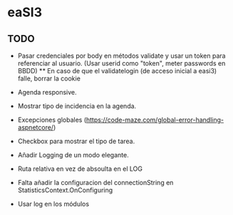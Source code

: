 # eaSI3

## TODO
* Pasar credenciales por body en métodos validate y usar un token para referenciar al usuario. (Usar userid como "token", meter passwords en BBDD)
** En caso de que el validatelogin (de acceso inicial a easi3) falle, borrar la cookie
* Agenda responsive.
* Mostrar tipo de incidencia en la agenda.
* Excepciones globales (https://code-maze.com/global-error-handling-aspnetcore/)
* Checkbox para mostrar el tipo de tarea.

* Añadir Logging de un modo elegante.
* Ruta relativa en vez de absoulta en el LOG
* Falta añadir la configuracion del connectionString en StatisticsContext.OnConfiguring
* Usar log en los módulos
